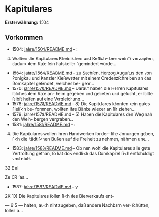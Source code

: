 # Kapitulares

**Ersterwähnung:** 1504

## Vorkommen
- 1504: [jahre/1504/README.md](../jahre/1504/README.md) – :

4) Wollten die Kapitulares Rheiniſchen und Keßſch-
beerwein*) verzapfen, dadur< dem Rate ſein Ratskeller
“gemindert würde...
- 1564: [jahre/1564/README.md](../jahre/1564/README.md) – zu Sachſen, Herzog Auguſtus
den von Ponigkau und Kanzler Kieſewetter mit einem
Credenzſchreiben an das Domkapitel geſendet, welches be-
gehr...
- 1570: [jahre/1570/README.md](../jahre/1570/README.md) – Darauf haben die Herren Kapitulares ſolches dem Rate an-
heim gegeben und gebeten und geſucht, er ſollte ſelbſt helfen
auf eine Vergleichung...
- 1578: [jahre/1578/README.md](../jahre/1578/README.md) – 8) Die Kapitulares könnten kein gutes Fleiſ<h be-
fommen, wollten ihre Bänke wieder an ſih ziehen...
- 1579: [jahre/1579/README.md](../jahre/1579/README.md) – 5) Haben die Kapitulares den Weg nah den Wein-
bergen vergraben...
- 1581: [jahre/1581/README.md](../jahre/1581/README.md) – :

4) Die Kapitulares wollen ihren Handwerken ſonder-
lihe Jnnungen geben, ſi<h die ſtädtiſ<hen Bußen auf
die Freiheit zu nehmen, nähmen une...
- 1583: [jahre/1583/README.md](../jahre/1583/README.md) – Ob nun
wohl die Kapitulares alle gute Vertröſtung gethan, ſo hat
do< endli<h das Domkapitel ſi<h entſchuldigt und nicht

32 E al


Ze OR ‘as...
- 1587: [jahre/1587/README.md](../jahre/1587/README.md) – y

2K 10) Die Kapitulares ſollen ſi<h des Bierverkaufs ent-


— 615 —
halten, au<h niht zugeben, daß andere Nachbarn ver-
ſchütten, ſollen a...
